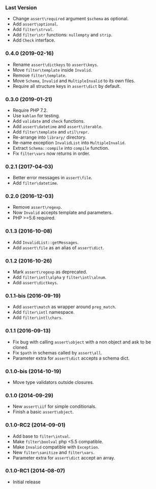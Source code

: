 ### Last Version

  - Change `assert\required` argument `$schema` as optional.
  - Add `assert\optional`.
  - Add `filter\strval`.
  - Add `filter\str` functions: `nullempty` and `strip`.
  - Add `Check` interface.

### 0.4.0 (2019-02-16)

  - Rename `assert\dictkeys` to `assert\keys`.
  - Move `filter\template` inside `Invalid`.
  - Remove `filter\template`.
  - Move `Schema`, `Invalid` and `MultipleInvalid` to its own files.
  - Require all structure keys in `assert\dict` by default.

### 0.3.0 (2019-01-21)

  * Require PHP 7.2.
  * Use `kahlan` for testing.
  * Add `validate` and `check` functions.
  * Add `assert\datetime` and `assert\iterable`.
  * Add `filter\template` and `util\repr`.
  * Re-arrange into `library/` directory.
  * Re-name exception `InvalidList` into `MultipleInvalid`.
  * Extract `Schema::compile` into `compile` function.
  * Fix `filter\vars` now returns in order.

### 0.2.1 (2017-04-03)

  * Better error messages in `assert\file`.
  * Add `filter\datetime`.

### 0.2.0 (2016-12-03)

  * Remove `assert\regexp`.
  * Now `Invalid` accepts template and parameters.
  * PHP >=5.6 required.

### 0.1.3 (2016-10-08)

  * Add `InvalidList::getMessages`.
  * Add `assert\file` as an alias of `assert\dict`.

### 0.1.2 (2016-10-26)

  * Mark `assert\regexp` as deprecated.
  * Add `filter\intl\alpha` y `filter\intl\alnum`.
  * Add `assert\dictkeys`.

### 0.1.1-bis (2016-09-19)

  * Add `assert\match` as wrapper around `preg_match`.
  * Add `filter\intl` namespace.
  * Add `filter\intl\chars`.

### 0.1.1 (2016-09-13)

  * Fix bug with calling `assert\object` with a non object and ask to be cloned.
  * Fix `$path` in schemas called by `assert\all`.
  * Parameter extra for `assert\dict` accepts a schema dict.

### 0.1.0-bis (2014-10-19)

  * Move type validators outside closures.

### 0.1.0 (2014-09-29)

  * New `assert\iif` for simple conditionals.
  * Finish a basic `assert\object`.

### 0.1.0-RC2 (2014-09-01)

  * Add base to `filter\intval`.
  * Make `filter\boolval` php <5.5 compatible.
  * Make `Invalid` compatible with `Exception`.
  * New `filter\sanitize` and `filter\vars`.
  * Parameter extra for `assert\dict` accept an array.

### 0.1.0-RC1 (2014-08-07)

  * Initial release
